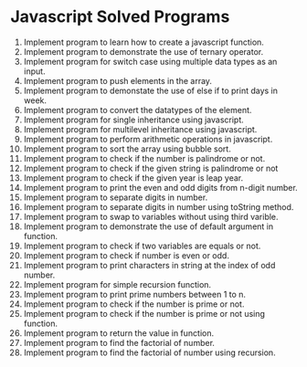 # Javascript Solved Programs

1. Implement program to learn how to create a javascript function.
2. Implement program to demonstrate the use of ternary operator.
3. Implement program for switch case using multiple data types as an input.
4. Implement program to push elements in the array.
5. Implement program to demonstate the use of else if to print days in week.
6. Implement program to convert the datatypes of the element.
7. Implement program for single inheritance using javascript.
8. Implement program for multilevel inheritance using javascript.
9. Implement program to perform arithmetic operations in javascript.
10. Implement program to sort the array using bubble sort.
11. Implement program to check if the number is palindrome or not.
12. Implement program to check if the given string is palindrome or not
13. Implement program to check if the given year is leap year.
14. Implement program to print the even and odd digits from n-digit number.
15. Implement program to separate digits in number.
16. Implement program to separate digits in number using toString method.
17. Implement program to swap to variables without using third varible.
18. Implement program to demonstrate the use of default argument in function.
19. Implement program to check if two variables are equals or not.
20. Implement program to check if number is even or odd.
21. Implement program to print characters in string at the index of odd number.
22. Implement program for simple recursion function.
23. Implement program to print prime numbers between 1 to n.
24. Implement program to check if the number  is prime or not.
25. Implement program to check if the number  is prime or not using function.
26. Implement program to return the value in function.
27. Implement program to find the factorial of number.
28. Implement program to find the factorial of number using recursion.
